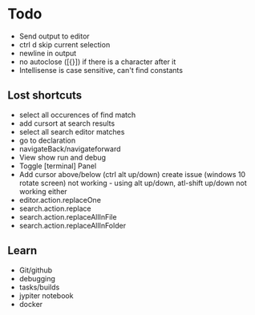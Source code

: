 # Todo
- Send output to editor
- ctrl d skip current selection
- newline in output
- no autoclose ([{}]) if there is a character after it
- Intellisense is case sensitive, can't find constants

## Lost shortcuts
- select all occurences of find match
- add cursort at search results
- select all search editor matches
- go to declaration
- navigateBack/navigateforward
- View show run and debug
- Toggle [terminal] Panel
- Add cursor above/below (ctrl alt up/down) create issue (windows 10 rotate screen) not working - using alt up/down, atl-shift up/down not working either
- editor.action.replaceOne
- search.action.replace
- search.action.replaceAllInFile
- search.action.replaceAllInFolder

## Learn
- Git/github
- debugging
- tasks/builds
- jypiter notebook
- docker